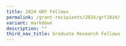 ```yaml
---
title: 2024 GRF Fellows
permalink: /grant-recipients/2024/grf2024/
variant: markdown
description: ""
third_nav_title: Graduate Research Fellows
---
```

